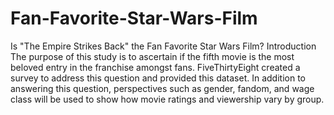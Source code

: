 # Fan-Favorite-Star-Wars-Film
 Is "The Empire Strikes Back" the Fan Favorite Star Wars Film? Introduction  The purpose of this study is to ascertain if the fifth movie is the most beloved entry in the franchise amongst fans. FiveThirtyEight created a survey to address this question and provided this dataset. In addition to answering this question, perspectives such as gender, fandom, and wage class will be used to show how movie ratings and viewership vary by group.
